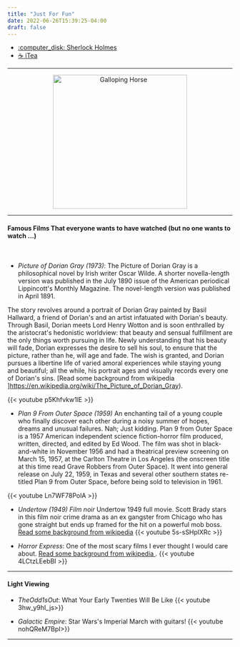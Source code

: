 ```yaml
---
title: "Just For Fun"
date: 2022-06-26T15:39:25-04:00
draft: false
---
```

+ [:computer_disk: Sherlock Holmes](/forfun/sherlockholmes/sherlockholmes)
+ [:coffee: iTea](/forfun/itea/itea)

---
<center>
<img src="/images/forfun/muybridge_race_horse_animated.gif" alt="Galloping Horse" style="width:300px;"/>
</center>


<!-- ![Galloping Horse](/images/forfun/muybridge_race_horse_animated.gif) -->

---

#### Famous Films That everyone wants to have watched (but no one wants to watch ...)



<!-- add a line drop -->
<center>
&#x200B;
</center>

+ _Picture of Dorian Gray (1973)_: The Picture of Dorian Gray is a philosophical novel by Irish writer Oscar Wilde. A shorter novella-length version was published in the July 1890 issue of the American periodical Lippincott's Monthly Magazine. The novel-length version was published in April 1891.

The story revolves around a portrait of Dorian Gray painted by Basil Hallward, a friend of Dorian's and an artist infatuated with Dorian's beauty. Through Basil, Dorian meets Lord Henry Wotton and is soon enthralled by the aristocrat's hedonistic worldview: that beauty and sensual fulfillment are the only things worth pursuing in life. Newly understanding that his beauty will fade, Dorian expresses the desire to sell his soul, to ensure that the picture, rather than he, will age and fade. The wish is granted, and Dorian pursues a libertine life of varied amoral experiences while staying young and beautiful; all the while, his portrait ages and visually records every one of Dorian's sins.
[Read some background from wikipedia ]https://en.wikipedia.org/wiki/The_Picture_of_Dorian_Gray).

{{< youtube p5Khfvkw1lE >}}


+ _Plan 9 From Outer Space (1959)_
An enchanting tail of a young couple who finally discover each other during a noisy summer of hopes, dreams and unusual failures. Nah; Just kidding. Plan 9 from Outer Space is a 1957 American independent science fiction-horror film produced, written, directed, and edited by Ed Wood. The film was shot in black-and-white in November 1956 and had a theatrical preview screening on March 15, 1957, at the Carlton Theatre in Los Angeles (the onscreen title at this time read Grave Robbers from Outer Space). It went into general release on July 22, 1959, in Texas and several other southern states re-titled Plan 9 from Outer Space, before being sold to television in 1961.

{{< youtube Ln7WF78PolA >}}


+ _Undertow (1949) Film noir_
Undertow 1949 full movie. Scott Brady stars in this film noir crime drama as an ex gangster from Chicago who has gone straight but ends up framed for the hit on a powerful mob boss.
[Read some background from wikipedia](https://en.wikipedia.org/wiki/Undertow_(1949_film))
{{< youtube 5s-sSHplXRc >}}


+ _Horror Express_: One of the most scary films I ever thought I would care about. [Read some background from wikipedia ](https://en.wikipedia.org/wiki/Horror_Express).
{{< youtube 4LCtzLEebBI >}}

---

#### Light Viewing

+ _TheOdd1sOut_: What Your Early Twenties Will Be Like
{{< youtube 3hw_y9hI_js>}}

+ _Galactic Empire_: Star Wars's Imperial March with guitars!
{{< youtube nohQReM7BpI>}}

---